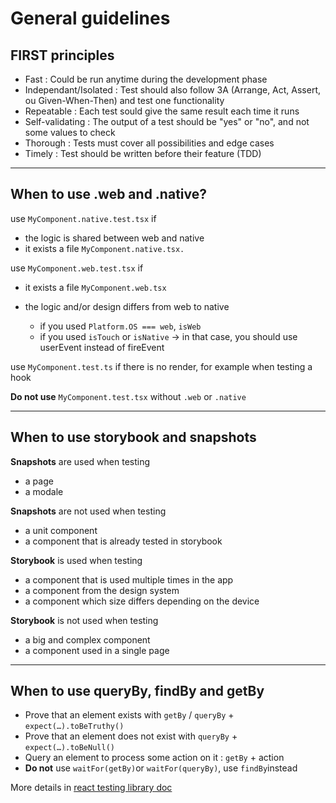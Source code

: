 # General guidelines

## FIRST principles

- Fast : Could be run anytime during the development phase
- Independant/Isolated : Test should also follow 3A (Arrange, Act, Assert, ou Given-When-Then) and test one functionality
- Repeatable : Each test sould give the same result each time it runs
- Self-validating : The output of a test should be "yes" or "no", and not some values to check
- Thorough : Tests must cover all possibilities and edge cases
- Timely : Test should be written before their feature (TDD)

---

## When to use .web and .native?

use `MyComponent.native.test.tsx` if

- the logic is shared between web and native
- it exists a file `MyComponent.native.tsx.`

use `MyComponent.web.test.tsx` if

- it exists a file `MyComponent.web.tsx`
- the logic and/or design differs from web to native

  - if you used `Platform.OS === web`, `isWeb`
  - if you used `isTouch` or `isNative`
    -> in that case, you should use userEvent instead of fireEvent

use `MyComponent.test.ts` if there is no render, for example when testing a hook

**Do not use** `MyComponent.test.tsx` without `.web` or `.native`

---

## When to use storybook and snapshots

**Snapshots** are used when testing

- a page
- a modale

**Snapshots** are not used when testing

- a unit component
- a component that is already tested in storybook

**Storybook** is used when testing

- a component that is used multiple times in the app
- a component from the design system
- a component which size differs depending on the device

**Storybook** is not used when testing

- a big and complex component
- a component used in a single page

---

## When to use queryBy, findBy and getBy

- Prove that an element exists with `getBy` / `queryBy` + `expect(…).toBeTruthy()`
- Prove that an element does not exist with `queryBy` + `expect(…).toBeNull()`
- Query an element to process some action on it : `getBy` + action
- **Do not** use `waitFor(getBy)`or `waitFor(queryBy)`, use `findBy`instead

More details in [react testing library doc](https://testing-library.com/docs/queries/about/#priority)
